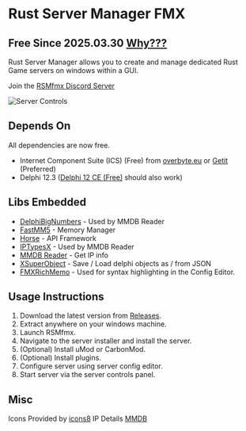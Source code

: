 # Rust Server Manager FMX

## Free Since 2025.03.30 [Why???](https://github.com/AdriaanBoshoff/RSMfmx_v3.1/blob/main/why-free.md)

Rust Server Manager allows you to create and manage dedicated Rust Game servers on windows within a GUI.

Join the [RSMfmx Discord Server](https://discord.gg/HraUQhtUcN)

![Server Controls](media/ServerControls.png)

## Depends On

All dependencies are now free.

* Internet Component Suite (ICS) (Free) from [overbyte.eu](https://wiki.overbyte.eu/wiki/index.php/ICS_Download) or [Getit](https://getitnow.embarcadero.com/ics-for-fmx-and-vcl-for-delphi/) (Preferred)
* Delphi 12.3 ([Delphi 12 CE (Free)](https://www.embarcadero.com/products/delphi/starter) should also work)

## Libs Embedded

* [DelphiBigNumbers](https://github.com/rvelthuis/DelphiBigNumbers) - Used by MMDB Reader
* [FastMM5](https://github.com/pleriche/FastMM5) - Memory Manager
* [Horse](https://github.com/HashLoad/horse) - API Framework
* [IPTypesX](https://github.com/optinsoft/MMDBReader/blob/master/Source/IPTypesX.pas) - Used by MMDB Reader
* [MMDB Reader](https://github.com/optinsoft/MMDBReader/tree/master) - Get IP info
* [XSuperObject](https://github.com/onryldz/x-superobject) - Save / Load delphi objects as / from JSON
* [FMXRichMemo](https://github.com/HemulGM/FMXRichMemo) - Used for syntax highlighting in the Config Editor.

## Usage Instructions

1. Download the latest version from [Releases](https://github.com/AdriaanBoshoff/RSMfmx_v3.1/releases).
2. Extract anywhere on your windows machine.
3. Launch RSMfmx.
4. Navigate to the server installer and install the server.
5. (Optional) Install uMod or CarbonMod.
6. (Optional) Install plugins.
7. Configure server using server config editor.
8. Start server via the server controls panel.

## Misc

Icons Provided by [icons8](https://icons8.com/)
IP Details [MMDB](https://mailfud.org/geoip-legacy/)
